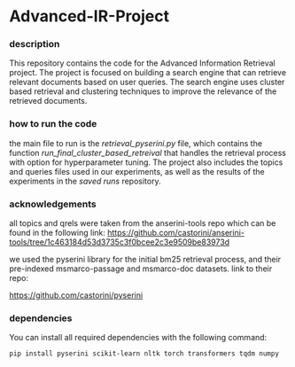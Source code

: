 # Advanced-IR-Project

### description
This repository contains the code for the Advanced Information Retrieval project. The project is focused on building a search engine that can retrieve relevant documents based on user queries. The search engine uses cluster based retrieval and clustering techniques to improve the relevance of the retrieved documents.


### how to run the code
the main file to run is the *retrieval_pyserini.py* file, which contains the function *run_final_cluster_based_retreival* that handles the retrieval process with option for hyperparameter tuning. The project also includes the topics and queries files used in our experiments, as well as the results of the experiments in the *saved runs* repository.

### acknowledgements

all topics and qrels were taken from the anserini-tools repo which can be found in the following link: https://github.com/castorini/anserini-tools/tree/1c463184d53d3735c3f0bcee2c3e9509be83973d

we used the pyserini library for the initial bm25 retrieval process, and their pre-indexed msmarco-passage and msmarco-doc datasets.
link to their repo:

https://github.com/castorini/pyserini

### dependencies
You can install all required dependencies with the following command:
```bash
pip install pyserini scikit-learn nltk torch transformers tqdm numpy
```